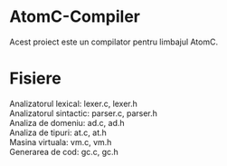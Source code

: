 # AtomC-Compiler
Acest proiect este un compilator pentru limbajul AtomC.
# Fisiere
Analizatorul lexical: lexer.c, lexer.h <br />
Analizatorul sintactic: parser.c, parser.h <br />
Analiza de domeniu: ad.c, ad.h <br />
Analiza de tipuri: at.c, at.h <br />
Masina virtuala: vm.c, vm.h <br />
Generarea de cod: gc.c, gc.h <br />
